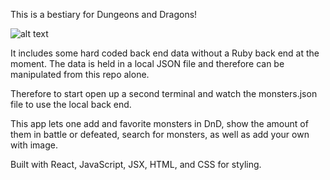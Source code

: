 This is a bestiary for Dungeons and Dragons!

![alt text](https://i.imgur.com/bNNAZhy.jpg)

It includes some hard coded back end data without a Ruby back end at the moment. The data is held in a local JSON file and therefore can be manipulated from this repo alone.

Therefore to start open up a second terminal and watch the monsters.json file to use the local back end.

This app lets one add and favorite monsters in DnD, show the amount of them in battle or defeated, search for monsters, as well as add your own with image.

Built with React, JavaScript, JSX, HTML, and CSS for styling.
